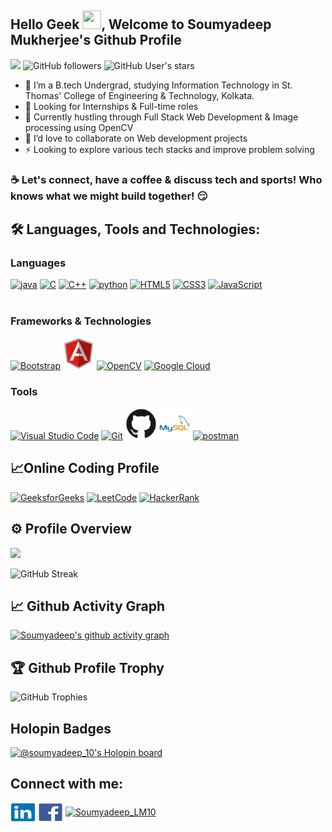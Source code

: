 ## Hello Geek <img src="https://raw.githubusercontent.com/MartinHeinz/MartinHeinz/master/wave.gif" width="30px" height='30px'>, Welcome to Soumyadeep Mukherjee's Github Profile 
![](https://komarev.com/ghpvc/?username=SoumyadeepMukherjee&color=red)  ![GitHub followers](https://img.shields.io/github/followers/SoumyadeepMukherjee?style=social)
![GitHub User's stars](https://img.shields.io/github/stars/SoumyadeepMukherjee?style=social)

- 🔭 I’m a B.tech Undergrad, studying Information Technology in St. Thomas' College of Engineering & Technology, Kolkata.
- 🌱 Looking for Internships & Full-time roles
- 💬 Currently hustling through Full Stack Web Development & Image processing using OpenCV
- 👯 I’d love to collaborate on Web development projects
- ⚡ Looking to explore various tech stacks and improve problem solving


### :coffee: Let's connect, have a coffee & discuss tech and sports! Who knows what we might build together! :smirk:

## 🛠 Languages, Tools and Technologies:
 
 ### Languages
 <a href="https://www.java.com/en/" title="java"><img margin="10px" src="https://github.com/get-icon/geticon/raw/master/icons/java.svg" alt="java" width="50px" height="50px"></a>
 <a href="https://en.wikipedia.org/wiki/C_(programming_language)" title="C"><img margin="10px" src="https://github.com/get-icon/geticon/raw/master/icons/c.svg" alt="C" width="50px"  height="50px"></a>
 <a href="https://isocpp.org/" title="C++"><img margin="10px" src="https://github.com/get-icon/geticon/raw/master/icons/c-plusplus.svg" alt="C++" width="50px" height="50px"></a>
 <a href="https://python.org/" title="python"><img margin="10px" src="https://github.com/get-icon/geticon/raw/master/icons/python.svg" alt="python" width="50px" height="50px"></a>
 <a href="https://www.w3.org/TR/html5/" title="HTML5"><img margin="10px" src="https://github.com/get-icon/geticon/raw/master/icons/html-5.svg" alt="HTML5" width="50px" height="50px"></a>
 <a href="https://www.w3.org/TR/CSS/" title="CSS3"><img margin="10px" src="https://github.com/get-icon/geticon/raw/master/icons/css-3.svg" alt="CSS3" width="50px" height="50px"></a>
 <a href="https://developer.mozilla.org/en-US/docs/Web/JavaScript" title="JavaScript"><img margin="10px" src="https://github.com/get-icon/geticon/raw/master/icons/javascript.svg"  alt="JavaScript" width="50px" height="50px"></a><br><br>
 
 
### Frameworks & Technologies
  <a href="https://getbootstrap.com/" title="Bootstrap"><img margin="10px" src="https://github.com/get-icon/geticon/raw/master/icons/bootstrap.svg" alt="Bootstrap" width="50px" height="50px"></a>
 <a href="https://angular.io/" target="_blank" rel="noreferrer"><img src="https://raw.githubusercontent.com/devicons/devicon/master/icons/angularjs/angularjs-original.svg" alt="angular" width="50" height="50" /></a>
<a href="https://opencv.org/" title="OpenCV"><img margin="10px" src="https://opencv.org/wp-content/uploads/2020/07/cropped-OpenCV_logo_white_600x.png" alt="OpenCV" width="50px" height="50px"></a>
<a href="https://cloud.google.com/" title="Google Cloud"><img margin="10px" src="https://library.kissclipart.com/20181208/the/kissclipart-google-cloud-storage-clipart-google-cloud-platform-196ffd87fde25da8.jpg" alt="Google Cloud" width="50px" height="50px"></a>


### Tools
 <a href="https://code.visualstudio.com/" title="Visual Studio Code"><img margin="10px" src="https://github.com/get-icon/geticon/raw/master/icons/visual-studio-code.svg" alt="Visual Studio Code" width="50px" height="50px"></a>
 <a href="https://git-scm.com/" title="Git"><img margin="10px" src="https://github.com/get-icon/geticon/raw/master/icons/git-icon.svg" alt="Git" width="50px" height="50px"></a>
 <a href="https://github.com/" target="_blank" rel="noreferrer"><img src="https://raw.githubusercontent.com/devicons/devicon/master/icons/github/github-original.svg" alt="git" width="50" height="50" /></a>
 <a href="https://www.mysql.com/" target="_blank" rel="noreferrer"><img src="https://raw.githubusercontent.com/devicons/devicon/master/icons/mysql/mysql-original-wordmark.svg" alt="mysql" width="50" height="50" /></a>
 <a href="https://postman.com" target="_blank" rel="noreferrer"><img src="https://www.vectorlogo.zone/logos/getpostman/getpostman-icon.svg" alt="postman" width="50" height="50" /></a>


## 📈Online Coding Profile

<a>
   <a href="https://auth.geeksforgeeks.org/user/soumyadeepmukherjee6527/practice/"><img alt="GeeksforGeeks" src="https://img.shields.io/badge/GeeksforGeeks-black?style=flat-square&logo=geeksforgeeks"></a>
   <a href="https://leetcode.com/soumyadeepmukherjee6527/"><img alt="LeetCode" src="https://img.shields.io/badge/LeetCode-black?style=flat-square&logo=leetcode"></a>
   <a href="https://www.hackerrank.com/soumyadeepmukhe2"><img alt="HackerRank" src="https://img.shields.io/badge/HackerRank-black?style=flat-square&logo=hackerrank"></a>
 
 

## ⚙️ Profile Overview
<img src='https://github-readme-stats.vercel.app/api?username=SoumyadeepMukherjee&&show_icons=true&title_color=00fa00&text_color=43B0F1&bg_color=061E47&icon_color=FEDE00'>

![GitHub Streak](https://github-readme-streak-stats.herokuapp.com/?user=SoumyadeepMukherjee&border=FEDE00&ring=FEDE00&background=061E47&currStreakNum=FF4500&sideNums=00fa00&sideLabels=8BCD50&dates=43B0F1&date_format=d%20F[,%20Y])


## 📈 Github Activity Graph
[![Soumyadeep's github activity graph](https://activity-graph.herokuapp.com/graph?username=SoumyadeepMukherjee&theme=react-dark)](https://github.com/SoumyadeepMukherjee/github-readme-activity-graph)

## 🏆 Github Profile Trophy
<img alt="GitHub Trophies" src="https://github-profile-trophy.vercel.app/?username=SoumyadeepMukherjee&theme=algolia" width="80%"/>

## Holopin Badges
[![@soumyadeep_10's Holopin board](https://holopin.me/soumyadeep_10)](https://holopin.io/@soumyadeep_10)

## Connect with me:
<p align="left">
    <a href="https://www.linkedin.com/in/soumyadeep-mukherjee-04b405210/" target="blank"><img align="center"
            src="https://raw.githubusercontent.com/devicons/devicon/master/icons/linkedin/linkedin-original.svg"
            alt="soumyadeepmukherjee" height="30" width="40" /></a>
    <a href="https://www.facebook.com/soumyadeep.mukherjee.54772" target="blank"><img align="center"
            src="https://raw.githubusercontent.com/devicons/devicon/master/icons/facebook/facebook-original.svg"
            alt="soumyadeepmukherjee" height="30" width="40" /></a>
    <a href="https://twitter.com/Soumyadeep_LM10" target="blank"><img align="center"
            src="https://raw.githubusercontent.com/rahuldkjain/github-profile-readme-generator/master/src/images/icons/Social/twitter.svg"
            alt="Soumyadeep_LM10" height="30" width="40" /></a>
</p>
